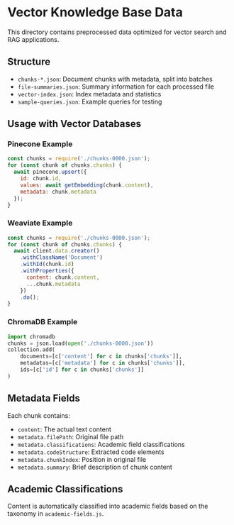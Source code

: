 # Vector Knowledge Base Data

This directory contains preprocessed data optimized for vector search and RAG applications.

## Structure

- `chunks-*.json`: Document chunks with metadata, split into batches
- `file-summaries.json`: Summary information for each processed file
- `vector-index.json`: Index metadata and statistics
- `sample-queries.json`: Example queries for testing

## Usage with Vector Databases

### Pinecone Example
```javascript
const chunks = require('./chunks-0000.json');
for (const chunk of chunks.chunks) {
  await pinecone.upsert({
    id: chunk.id,
    values: await getEmbedding(chunk.content),
    metadata: chunk.metadata
  });
}
```

### Weaviate Example
```javascript
const chunks = require('./chunks-0000.json');
for (const chunk of chunks.chunks) {
  await client.data.creator()
    .withClassName('Document')
    .withId(chunk.id)
    .withProperties({
      content: chunk.content,
      ...chunk.metadata
    })
    .do();
}
```

### ChromaDB Example
```python
import chromadb
chunks = json.load(open('./chunks-0000.json'))
collection.add(
    documents=[c['content'] for c in chunks['chunks']],
    metadatas=[c['metadata'] for c in chunks['chunks']],
    ids=[c['id'] for c in chunks['chunks']]
)
```

## Metadata Fields

Each chunk contains:
- `content`: The actual text content
- `metadata.filePath`: Original file path
- `metadata.classifications`: Academic field classifications
- `metadata.codeStructure`: Extracted code elements
- `metadata.chunkIndex`: Position in original file
- `metadata.summary`: Brief description of chunk content

## Academic Classifications

Content is automatically classified into academic fields based on the taxonomy in `academic-fields.js`.
